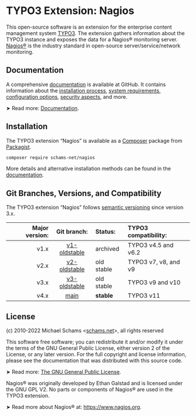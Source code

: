 # TYPO3 Extension: Nagios

This open-source software is an extension for the enterprise content management system [TYPO3](https://typo3.org). The extension gathers information about the TYPO3 instance and exposes the data for a Nagios® monitoring server. [Nagios®](https://www.nagios.org) is the industry standard in open-source server/service/network monitoring.


## Documentation

A comprehensive [documentation](https://github.com/schams-net/nagios/blob/release/Documentation/) is available at GitHub. It contains information about the [installation process](https://github.com/schams-net/nagios/blob/release/Documentation/InstallationAndSetup/Index.md), [system requirements](https://github.com/schams-net/nagios/blob/release/Documentation/InstallationAndSetup/Requirements/Index.md), [configuration options](https://github.com/schams-net/nagios/blob/release/Documentation/AdministrationAndConfiguration/Index.md), [security aspects](https://github.com/schams-net/nagios/blob/release/Documentation/SecurityAspects/Index.md), and more.

➤ Read more: [Documentation](https://github.com/schams-net/nagios/blob/release/Documentation/).


## Installation

The TYPO3 extension “Nagios” is available as a [Composer](https://getcomposer.org/) package from [Packagist](https://packagist.org/packages/schams-net/nagios).

```bash
composer require schams-net/nagios
```

More details and alternative installation methods can be found in the [documentation](https://github.com/schams-net/nagios/blob/release/Documentation/).


## Git Branches, Versions, and Compatibility

The TYPO3 extension “Nagios” follows [semantic versioning](https://semver.org/) since version 3.x.

| Major version: | Git branch:                                                            | Status:          | TYPO3 compatibility: |
|---------------:|:----------------------------------------------------------------------:|:-----------------|:---------------------|
|           v1.x | [v1-oldstable](https://github.com/schams-net/nagios/tree/v1-oldstable) | archived         | TYPO3 v4.5 and v6.2  |
|           v2.x | [v2-oldstable](https://github.com/schams-net/nagios/tree/v2-oldstable) | old stable       | TYPO3 v7, v8, and v9 |
|           v3.x | [v3-oldstable](https://github.com/schams-net/nagios/tree/v3-oldstable) | old stable       | TYPO3 v9 and v10     |
|           v4.x | [main](https://github.com/schams-net/nagios/tree/main)                 | **stable**       | TYPO3 v11            |


## License

(c) 2010-2022 Michael Schams <[schams.net](https://schams.net)>, all rights reserved

This software free software; you can redistribute it and/or modify it under the terms of the GNU General Public License, either version 2 of the License, or any later version. For the full copyright and license information, please see the documentation that was distributed with this source code.

➤ Read more: [The GNU General Public License](https://www.gnu.org/licenses/gpl-3.0.html).

Nagios® was originally developed by Ethan Galstad and is licensed under the GNU GPL V2. No parts or components of Nagios® are used in the TYPO3 extension.

➤ Read more about Nagios® at: <https://www.nagios.org>.
